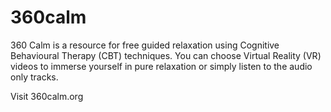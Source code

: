 # 360calm
360 Calm is a resource for free guided relaxation using Cognitive Behavioural Therapy (CBT) techniques. 
You can choose Virtual Reality (VR) videos to immerse yourself in pure relaxation or simply listen to the audio only tracks.

Visit 360calm.org
